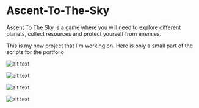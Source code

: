 # Ascent-To-The-Sky
Ascent To The Sky is a game where you will need to explore different planets, collect resources and protect yourself from enemies.

This is my new project that I'm working on. Here is only a small part of the scripts for the portfolio

![alt text](https://i.postimg.cc/prsbrd83/22.png)

![alt text](https://i.postimg.cc/tJqG961h/3.png)

![alt text](https://i.postimg.cc/qRXdfw7J/4.png)

![alt text](https://i.postimg.cc/YSFHRMKm/1.png)

